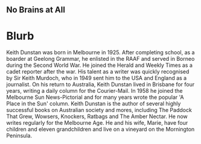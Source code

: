 ## No Brains at All

# Blurb

Keith Dunstan was born in Melbourne in 1925. After completing school, as a boarder at Geelong Grammar, he enlisted in the RAAF and served in Borneo during the Second World War. He joined the Herald and Weekly Times as a cadet reporter after the war. His talent as a writer was quickly recognised by Sir Keith Murdoch, who in 1949 sent him to the USA and England as a journalist. On his return to Australia, Keith Dunstan lived in Brisbane for four years, writing a daily column for the Courier-Mail. In 1958 he joined the Melbourne Sun News-Pictorial and for many years wrote the popular 'A Place in the Sun' column. Keith Dunstan is the author of several highly successful books on Australian society and mores, including The Paddock That Grew, Wowsers, Knockers, Ratbags and The Amber Nectar. He now writes regularly for the Melbourne Age. He and his wife, Marie, have four children and eleven grandchildren and live on a vineyard on the Mornington Peninsula.

